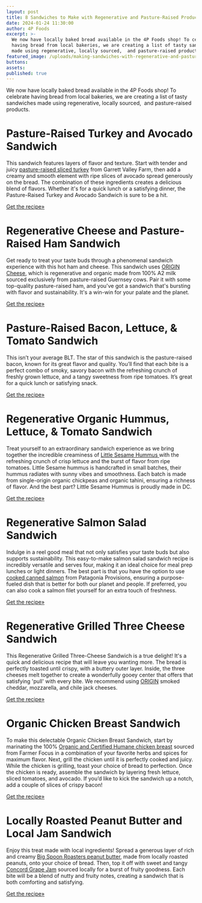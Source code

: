```yaml
---
layout: post
title: 8 Sandwiches to Make with Regenerative and Pasture-Raised Products
date: 2024-01-24 11:30:00
author: 4P Foods
excerpt: >-
  We now have locally baked bread available in the 4P Foods shop! To celebrate
  having bread from local bakeries, we are creating a list of tasty sandwiches
  made using regenerative, locally sourced,  and pasture-raised products. 
featured_image: /uploads/making-sandwiches-with-regenerative-and-pasture-raised-products-1.png
buttons:
assets:
published: true
---
```

<div class="editable"><p>We now have locally baked bread available in the 4P Foods shop! To celebrate having bread from local bakeries, we are creating a list of tasty sandwiches made using regenerative, locally sourced,&nbsp; and pasture-raised products.&nbsp;</p><h1><strong>Pasture-Raised Turkey and Avocado Sandwich</strong></h1><p>This sandwich features layers of flavor and texture. Start with tender and juicy <a target="_blank" rel="noopener" href="https://shop.4pfoods.com/product/oven-baked-turkey-breast-sliced-garrett-valley">pasture-raised sliced turkey</a> from Garrett Valley Farm, then add a creamy and smooth element with ripe slices of avocado spread generously on the bread. The combination of these ingredients creates a delicious blend of flavors. Whether it's for a quick lunch or a satisfying dinner, the Pasture-Raised Turkey and Avocado Sandwich is sure to be a hit.</p><p><a target="_blank" rel="noopener" href="https://4pfoods.com/recipes/quick-turkey-and-avocado-sandwich-lunch-recipe/">Get the recipe»</a></p><h1><strong>Regenerative Cheese and Pasture-Raised Ham Sandwich</strong></h1><p>Get ready to treat your taste buds through a phenomenal sandwich experience with this hot ham and cheese. This sandwich uses <a target="_blank" rel="noopener" href="https://shop.4pfoods.com/summary.php?go=products&amp;search_substring=origin">ORIGIN Cheese</a>, which is regenerative and organic made from 100% A2 milk sourced exclusively from pasture-raised Guernsey cows. Pair it with some top-quality pasture-raised ham, and you've got a sandwich that's bursting with flavor and sustainability. It's a win-win for your palate and the planet.</p><p><a target="_blank" rel="noopener" href="https://4pfoods.com/recipes/quick-hot-ham-and-cheese-sandwich-lunch-recipe/">Get the recipe»</a></p><h1><strong>Pasture-Raised Bacon, Lettuce, &amp; Tomato Sandwich</strong></h1><p>This isn’t your average BLT. The star of this sandwich is the pasture-raised bacon, known for its great flavor and quality. You’ll find that each bite is a perfect combo of smoky, savory bacon with the refreshing crunch of freshly grown lettuce, and a tangy sweetness from ripe tomatoes. It’s great for a quick lunch or satisfying snack.</p><p><a target="_blank" rel="noopener" href="https://4pfoods.com/recipes/pasture-raised-bacon-lettuce-tomato-sandwich-recipe/">Get the recipe»</a></p><h1><strong>Regenerative Organic Hummus, Lettuce, &amp; Tomato Sandwich</strong></h1><p>Treat yourself to an extraordinary sandwich experience as we bring together the incredible creaminess of <a target="_blank" rel="noopener" href="https://shop.4pfoods.com/summary.php?go=products&amp;search_substring=hummus">Little Sesame Hummus </a>with the refreshing crunch of crisp lettuce and the burst of flavor from ripe tomatoes. Little Sesame hummus is handcrafted in small batches, their hummus radiates with sunny vibes and smoothness. Each batch is made from single-origin organic chickpeas and organic tahini, ensuring a richness of flavor. And the best part? Little Sesame Hummus is proudly made in DC.&nbsp;</p><p><a target="_blank" rel="noopener" href="https://4pfoods.com/recipes/organic-hummus-lettuce-tomato-sandwich-lunch-recipe/">Get the recipe»</a></p><h1><strong>Regenerative Salmon Salad Sandwich</strong></h1><p>Indulge in a reel good meal that not only satisfies your taste buds but also supports sustainability. This easy-to-make salmon salad sandwich recipe is incredibly versatile and serves four, making it an ideal choice for meal prep lunches or light dinners. The best part is that you have the option to use <a target="_blank" rel="noopener" href="https://shop.4pfoods.com/product/sockeye-salmon-lemon-pepper-6oz-patag">cooked canned salmon</a> from Patagonia Provisions, ensuring a purpose-fueled dish that is better for both our planet and people. If preferred, you can also cook a salmon filet yourself for an extra touch of freshness.</p><p><a target="_blank" rel="noopener" href="https://4pfoods.com/recipes/easy-salmon-salad-sandwich-lunch-recipe/">Get the recipe»</a></p><h1><strong>Regenerative Grilled Three Cheese Sandwich</strong></h1><p>This Regenerative Grilled Three-Cheese Sandwich is a true delight! It's a quick and delicious recipe that will leave you wanting more. The bread is perfectly toasted until crispy, with a buttery outer layer. Inside, the three cheeses melt together to create a wonderfully gooey center that offers that satisfying 'pull' with every bite. We recommend using <a target="_blank" rel="noopener" href="https://shop.4pfoods.com/summary.php?go=products&amp;search_substring=origin">ORIGIN</a> smoked cheddar, mozzarella, and chile jack cheeses.</p><p><a target="_blank" rel="noopener" href="https://4pfoods.com/recipes/regenerative-grilled-three-cheese-sandwich-lunch-recipe/">Get the recipe»</a></p><h1><strong>Organic Chicken Breast Sandwich</strong></h1><p>To make this delectable Organic Chicken Breast Sandwich, start by marinating the 100% <a target="_blank" rel="noopener" href="https://shop.4pfoods.com/product/chicken-breast-organic-boneless-skinless-svo">Organic and Certified Humane chicken breast</a> sourced from Farmer Focus in a combination of your favorite herbs and spices for maximum flavor. Next, grill the chicken until it is perfectly cooked and juicy. While the chicken is grilling, toast your choice of bread to perfection. Once the chicken is ready, assemble the sandwich by layering fresh lettuce, sliced tomatoes, and avocado. If you’d like to kick the sandwich up a notch, add a couple of slices of crispy bacon!</p><p><a target="_blank" rel="noopener" href="https://4pfoods.com/recipes/easy-organic-chicken-breast-sandwich-lunch-recipe/">Get the recipe»</a></p><h1><strong>Locally Roasted Peanut Butter and Local Jam Sandwich</strong></h1><p>Enjoy this treat made with local ingredients! Spread a generous layer of rich and creamy <a target="_blank" rel="noopener" href="https://shop.4pfoods.com/product/crunchy-peanut-butter">Big Spoon Roasters peanut butter</a>, made from locally roasted peanuts, onto your choice of bread. Then, top it off with sweet and tangy <a target="_blank" rel="noopener" href="https://shop.4pfoods.com/product/jam-concord-grape">Concord Grape Jam</a> sourced locally for a burst of fruity goodness. Each bite will be a blend of nutty and fruity notes, creating a sandwich that is both comforting and satisfying.</p><p><a target="_blank" rel="noopener" href="https://4pfoods.com/recipes/locally-roasted-peanut-butter-and-local-jam-sandwich-lunch-recipe/">Get the recipe»</a></p></div>